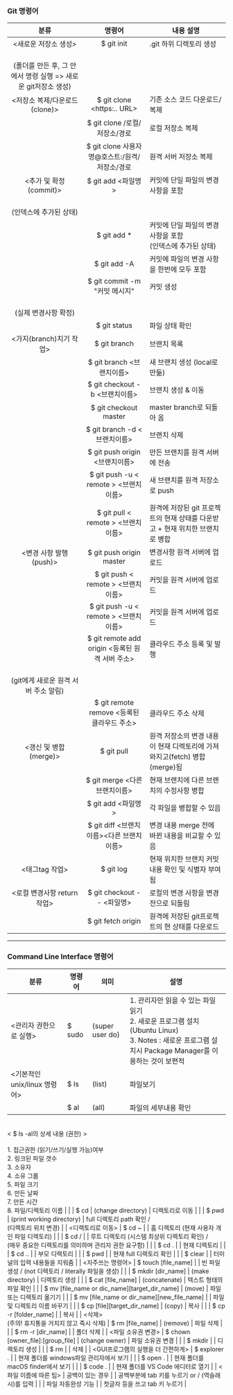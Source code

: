 ### Git 명령어 

| 분류                   | 명령어                                    | 내용 설명                                                         |
|:--------------------:|:--------------------------------------:| ------------------------------------------------------------- |
| <새로운 저장소 생성>         | $ git init                             | .git 하위 디렉토리 생성
<br/>(폴더를 만든 후, 그 안에서 명령 실행 => 새로운 git저장소 생성) |
| <저장소 복제/다운로드(clone)> | $ git clone <https:.. URL>             | 기존 소스 코드 다운로드/복제                                              |
|                      | $ git clone /로컬/저장소/경로                 | 로컬 저장소 복제                                                     |
|                      | $ git clone 사용자명@호스트:/원격/저장소/경로        | 원격 서버 저장소 복제                                                  |
| <추가 및 확정(commit)>    | $ git add <파일명>                        | 커밋에 단일 파일의 변경 사항을 포함
<br/>(인덱스에 추가된 상태)                       |
|                      | $ git add *                            | 커밋에 단일 파일의 변경 사항을 포함 <br/>(인덱스에 추가된 상태)                       |
|                      | $ git add -A                           | 커밋에 파일의 변경 사항을 한번에 모두 포함                                      |
|                      | $ git commit -m "커밋 메시지"               | 커밋 생성
<br/>(실제 변경사항 확정)                                       |
|                      | $ git status                           | 파일 상태 확인                                                      |
| <가지(branch)치기 작업>    | $ git branch                           | 브랜치 목록                                                        |
|                      | $ git branch <브랜치이름>                   | 새 브랜치 생성 (local로 만듦)                                          |
|                      | $ git checkout -b <브랜치이름>              | 브랜치 생성 & 이동                                                   |
|                      | $ git checkout master                  | master branch로 되돌아 옴                                          |
|                      | $ git branch -d <브랜치이름>                | 브랜치 삭제                                                        |
|                      | $ git push origin <브랜치이름>              | 만든 브랜치를 원격 서버에 전송                                             |
|                      | $ git push -u < remote > <브랜치이름>       | 새 브랜치를 원격 저장소로 push                                           |
|                      | $ git pull < remote > <브랜치이름>          | 원격에 저장된 git 프로젝트의 현재 상태를 다운받고 + 현재 위치한 브랜치로 병합                |
| <변경 사항 발행(push)>     | $ git push origin master               | 변경사항 원격 서버에 업로드                                               |
|                      | $ git push < remote > <브랜치이름>          | 커밋을 원격 서버에 업로드                                                |
|                      | $ git push -u < remote > <브랜치이름>       | 커밋을 원격 서버에 업로드                                                |
|                      | $ git remote add origin <등록된 원격 서버 주소> | 클라우드 주소 등록 및 발행
<br/>(git에게 새로운 원격 서버 주소 알림)                  |
|                      | $ git remote remove <등록된 클라우드 주소>      | 클라우드 주소 삭제                                                    |
| <갱신 및 병합(merge)>     | $ git pull                             | 원격 저장소의 변경 내용이 현재 디렉토리에 가져와지고(fetch) 병합(merge)됨               |
|                      | $ git merge <다른 브랜치이름>                 | 현재 브랜치에 다른 브랜치의 수정사항 병합                                       |
|                      | $ git add <파일명>                        | 각 파일을 병합할 수 있음                                                |
|                      | $ git diff <브랜치이름><다른 브랜치이름>           | 변경 내용 merge 전에 바뀐 내용을 비교할 수 있음                                |
| <태그tag 작업>           | $ git log                              | 현재 위치한 브랜치 커밋 내용 확인 및 식별자 부여됨                                 |
| <로컬 변경사항 return 작업>  | $ git checkout -- <파일명>                | 로컬의 변경 사항을 변경 전으로 되돌림                                         |
|                      | $ git fetch origin                     | 원격에 저장된 git프로젝트의 현 상태를 다운로드                                   |

---



### Command Line Interface  명령어

| 분류                                | 명령어                                           | 의미                        | 설명                                                                                                                                                                                    |
| --------------------------------- | --------------------------------------------- | ------------------------- | ------------------------------------------------------------------------------------------------------------------------------------------------------------------------------------- |
| <관리자 권한으로 실행>                     | $ sudo                                        | (super user do)           | 1. 관리자만 읽을 수 있는 파일 읽기 <br/>2. 새로운 프로그램 설치 (Ubuntu Linux) <br/>3. Notes : 새로운 프로그램 설치시 Package Manager를 이용하는 것이 보편적                                                                    |
| <기본적인 unix/linux 명령어>             | $ ls                                          | (list)                    | 파일보기                                                                                                                                                                                  |
|                                   | $ al                                          | (all)                     | 파일의 세부내용 확인
<br/>< $ ls -al의 상세 내용 (권한) >
<br/>
<br/>1. 접근권한 (읽기/쓰기/실행 가능)여부
<br/>2. 링크된 파일 갯수
<br/>3. 소유자
<br/>4. 소유 그룹
<br/>5. 파일 크기
<br/>6. 만든 날짜
<br/>7. 만든 시간
<br/>8. 파일/디렉토리 이름 |
|                                   | $ cd                                          | (change directory)        | 디렉토리로 이동                                                                                                                                                                              |
|                                   | $ pwd                                         | (print working directory) | full 디렉토리 path 확인 /
<br/>(디렉토리 위치 변경)                                                                                                                                                 |
| <디렉토리로 이동>                        | $ cd ~                                        |                           | 홈 디렉토리 (현재 사용자 개인 파일 디렉토리)                                                                                                                                                            |
|                                   | $ cd /                                        |                           | 루트 디렉토리 (시스템 최상위 디렉토리 확인) /
<br/>(매우 중요한 디렉토리를 의미하며 관리자 권한 요구함)                                                                                                                       |
|                                   | $ cd .                                        |                           | 현재 디렉토리                                                                                                                                                                               |
|                                   | $ cd ..                                       |                           | 부모 디렉토리                                                                                                                                                                               |
|                                   | $ pwd                                         |                           | 현재 full 디렉토리 확인                                                                                                                                                                       |
|                                   | $ clear                                       |                           | 터미널의 입력 내용들을 지워줌                                                                                                                                                                      |
| <자주쓰는 명령어>                        | $ touch [file_name]                           |                           | 빈 파일 생성 / (not 디렉토리 / literally 파일을 생성)                                                                                                                                               |
|                                   | $ mkdir [dir_name]                            | (make directory)          | 디렉토리 생성                                                                                                                                                                               |
|                                   | $ cat [file_name]                             | (concatenate)             | 텍스트 형태의 파일 확인                                                                                                                                                                         |
|                                   | $ mv [file_name or dic_name][target_dir_name] | (move)                    | 파일 또는 디렉토리 옮기기                                                                                                                                                                        |
|                                   | $ mv [file_name or dir_name][new_file_name]   |                           | 파일 및 디렉토리 이름 바꾸기                                                                                                                                                                      |
|                                   | $ cp [file][target_dir_name]                  | (copy)                    | 복사                                                                                                                                                                                    |
|                                   | $ cp -r [folder_name]                         |                           | 복사                                                                                                                                                                                    |
| <삭제>
<br/>(주의! 휴지통을 거치지 않고 즉시 삭제) | $ rm [file_name]                              | (remove)                  | 파일 삭제                                                                                                                                                                                 |
|                                   | $ rm -r [dir_name]                            |                           | 폴더 삭제                                                                                                                                                                                 |
| <파일 소유권 변경>                       | $ chown [owner_file]:[group_file]             | (change owner)            | 파일 소유권 변경                                                                                                                                                                             |
|                                   | $ mkdir                                       |                           | 디렉토리 생성                                                                                                                                                                               |
|                                   | $ rm                                          |                           | 삭제                                                                                                                                                                                    |
| <GUI프로그램의 실행을 더 간편하게>             | $ explorer .                                  |                           | 현재 폴더를 windows파일 관리자에서 보기                                                                                                                                                             |
|                                   | $ open .                                      |                           | 현재 폴더를 macOS finder에서 보기                                                                                                                                                              |
|                                   | $ code .                                      |                           | 현재 폴더를 VS Code 에디터로 열기                                                                                                                                                                |
| <파일 이름에 따른 팁>                     | 공백이 있는 경우                                     |                           | 공백부분에 tab 키를 누르기 or / (역슬래시)를 입력                                                                                                                                                      |
|                                   | 파일 자동완성 기능                                    |                           | 첫글자 등을 쓰고 tab 키 누르기                                                                                                                                                                   |
